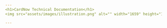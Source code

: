 ```yaml
---
<h1>CardNow Technical Documentation</h1>
<img src="assets/images/illustration.png" alt="" width="1659" height="1200" draggable="false">

---
```

